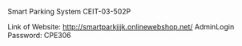 Smart Parking System
CEIT-03-502P

Link of Website: http://smartparkjjjk.onlinewebshop.net/
AdminLogin Password: CPE306
